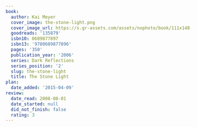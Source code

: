 ```yaml
---
book:
  author: Kai Meyer
  cover_image: the-stone-light.png
  cover_image_url: https://s.gr-assets.com/assets/nophoto/book/111x148-bcc042a9c91a29c1d680899eff700a03.png
  goodreads: '135879'
  isbn10: 0689877897
  isbn13: '9780689877896'
  pages: '350'
  publication_year: '2006'
  series: Dark Reflections
  series_position: '2'
  slug: the-stone-light
  title: The Stone Light
plan:
  date_added: '2015-04-09'
review:
  date_read: 2008-08-01
  date_started: null
  did_not_finish: false
  rating: 3
---
```

